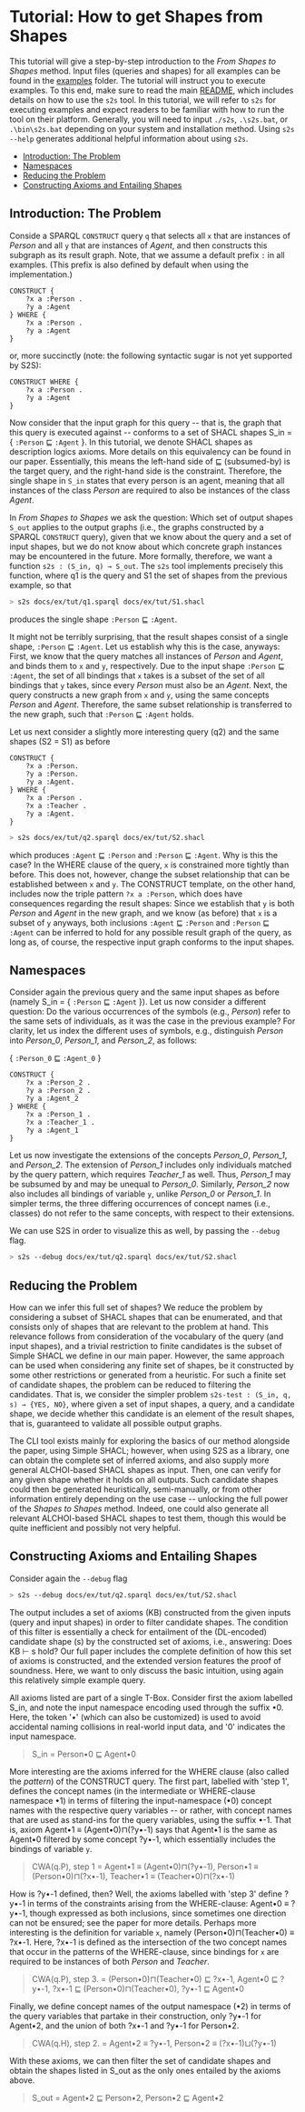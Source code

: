 # Tutorial: How to get Shapes from Shapes

This tutorial will give a step-by-step introduction to the *From Shapes to Shapes* method. Input files (queries and shapes) for all examples can be found in the [examples](ex/tut) folder. The tutorial will instruct you to execute examples. To this end, make sure to read the main [README](../README.md), which includes details on how to use the `s2s` tool. In this tutorial, we will refer to `s2s` for executing examples and expect readers to be familiar with how to run the tool on their platform. Generally, you will need to input `./s2s`, `.\s2s.bat`, or `.\bin\s2s.bat` depending on your system and installation method. Using `s2s --help` generates additional helpful information about using `s2s`.

- [Introduction: The Problem](#introduction-the-problem)
- [Namespaces](#namespaces)
- [Reducing the Problem](#reducing-the-problem)
- [Constructing Axioms and Entailing Shapes](#constructing-axioms-and-entailing-shapes)

## Introduction: The Problem

Conside a SPARQL `CONSTRUCT` query `q` that selects all `x` that are instances of *Person* and all `y` that are instances of *Agent*, and then constructs this subgraph as its result graph. Note, that we assume a default prefix `:` in all examples. (This prefix is also defined by default when using the implementation.)

```sparql
CONSTRUCT {
    ?x a :Person .
    ?y a :Agent
} WHERE {
    ?x a :Person .
    ?y a :Agent
}
```

or, more succinctly (note: the following syntactic sugar is not yet supported by S2S):

```sparql
CONSTRUCT WHERE {
    ?x a :Person .
    ?y a :Agent
}
```

Now consider that the input graph for this query -- that is, the graph that this query is executed against -- conforms to a set of SHACL shapes S_in = { `:Person` ⊑ `:Agent` }. In this tutorial, we denote SHACL shapes as description logics axioms. More details on this equivalency can be found in our paper. Essentially, this means the left-hand side of ⊑ (subsumed-by) is the target query, and the right-hand side is the constraint. Therefore, the single shape in `S_in` states that every person is an agent, meaning that all instances of the class *Person* are required to also be instances of the class *Agent*.

In *From Shapes to Shapes* we ask the question: Which set of output shapes `S_out` applies to the output graphs (i.e., the graphs constructed by a SPARQL `CONSTRUCT` query), given that we know about the query and a set of input shapes, but we do not know about which concrete graph instances may be encountered in the future. More formally, therefore, we want a function `s2s : (S_in, q) → S_out`. The `s2s` tool implements precisely this function, where q1 is the query and S1 the set of shapes from the previous example, so that

```sh
> s2s docs/ex/tut/q1.sparql docs/ex/tut/S1.shacl
```

produces the single shape `:Person` ⊑ `:Agent`.

It might not be terribly surprising, that the result shapes consist of a single shape, `:Person` ⊑ `:Agent`. Let us establish why this is the case, anyways: First, we know that the query matches all instances of *Person* and *Agent*, and binds them to `x` and `y`, respectively. Due to the input shape `:Person` ⊑ `:Agent`, the set of all bindings that `x` takes is a subset of the set of all bindings that `y` takes, since every *Person* must also be an *Agent*. Next, the query constructs a new graph from `x` and `y`, using the same concepts *Person* and *Agent*. Therefore, the same subset relationship is transferred to the new graph, such that `:Person` ⊑ `:Agent` holds.

Let us next consider a slightly more interesting query (q2) and the same shapes (S2 = S1) as before

```sparql
CONSTRUCT {
    ?x a :Person.
    ?y a :Person.
    ?y a :Agent.
} WHERE {
    ?x a :Person .
    ?x a :Teacher .
    ?y a :Agent.
}
```

```sh
> s2s docs/ex/tut/q2.sparql docs/ex/tut/S2.shacl
```

which produces `:Agent` ⊑ `:Person` and `:Person` ⊑ `:Agent`. Why is this the case? In the WHERE clause of the query, `x` is constrained more tightly than before. This does not, however, change the subset relationship that can be established between `x` and `y`. The CONSTRUCT template, on the other hand, includes now the triple pattern `?x a :Person`, which does have consequences regarding the result shapes: Since we establish that `y` is both *Person* and *Agent* in the new graph, and we know (as before) that `x` is a subset of `y` anyways, both inclusions `:Agent` ⊑ `:Person` and `:Person` ⊑ `:Agent` can be inferred to hold for any possible result graph of the query, as long as, of course, the respective input graph conforms to the input shapes.

## Namespaces

Consider again the previous query and the same input shapes as before (namely S_in = { `:Person` ⊑ `:Agent` }). Let us now consider a different question: Do the various occurrences of the symbols (e.g., *Person*) refer to the same sets of individuals, as it was the case in the previous example? For clarity, let us index the different uses of symbols, e.g., distinguish *Person* into *Person_0*, *Person_1*, and *Person_2*, as follows:

{ `:Person_0` ⊑ `:Agent_0` }

```sparql
CONSTRUCT {
    ?x a :Person_2 .
    ?y a :Person_2 .
    ?y a :Agent_2
} WHERE {
    ?x a :Person_1 .
    ?x a :Teacher_1 .
    ?y a :Agent_1
}
```

Let us now investigate the extensions of the concepts *Person_0*, *Person_1*, and *Person_2*. The extension of *Person_1* includes only individuals matched by the query pattern, which requires *Teacher_1* as well. Thus, *Person_1* may be subsumed by and may be unequal to *Person_0*. Similarly, *Person_2* now also includes all bindings of variable `y`, unlike *Person_0* or *Person_1*. In simpler terms, the three differing occurrences of concept names (i.e., classes) do not refer to the same concepts, with respect to their extensions.

We can use S2S in order to visualize this as well, by passing the `--debug` flag.

```sh
> s2s --debug docs/ex/tut/q2.sparql docs/ex/tut/S2.shacl
```

## Reducing the Problem

How can we infer this full set of shapes? We reduce the problem by considering a subset of SHACL shapes that can be enumerated, and that consists only of shapes that are relevant to the problem at hand. This relevance follows from consideration of the vocabulary of the query (and input shapes), and a trivial restriction to finite candidates is the subset of Simple SHACL we define in our main paper. However, the same approach can be used when considering any finite set of shapes, be it constructed by some other restrictions or generated from a heuristic. For such a finite set of candidate shapes, the problem can be reduced to filtering the candidates. That is, we consider the simpler problem `s2s-test : (S_in, q, s) → {YES, NO}`, where given a set of input shapes, a query, and a candidate shape, we decide whether this candidate is an element of the result shapes, that is, guaranteed to validate all possible output graphs.

The CLI tool exists mainly for exploring the basics of our method alongside the paper, using Simple SHACL; however, when using S2S as a library, one can obtain the complete set of inferred axioms, and also supply more general ALCHOI-based SHACL shapes as input. Then, one can verify for any given shape whether it holds on all outputs. Such candidate shapes could then be generated heuristically, semi-manually, or from other information entirely depending on the use case -- unlocking the full power of the *Shapes to Shapes* method. Indeed, one could also generate all relevant ALCHOI-based SHACL shapes to test them, though this would be quite inefficient and possibly not very helpful.

## Constructing Axioms and Entailing Shapes

Consider again the `--debug` flag

```sh
> s2s --debug docs/ex/tut/q2.sparql docs/ex/tut/S2.shacl
```

The output includes a set of axioms (KB) constructed from the given inputs (query and input shapes) in order to filter candidate shapes. The condition of this filter is essentially a check for entailment of the (DL-encoded) candidate shape (s) by the constructed set of axioms, i.e., answering: Does KB ⊢ s hold? Our full paper includes the complete definition of how this set of axioms is constructed, and the extended version features the proof of soundness. Here, we want to only discuss the basic intuition, using again this relatively simple example query.

All axioms listed are part of a single T-Box. Consider first the axiom labelled S_in, and note the input namespace encoding used through the suffix •0. Here, the token '•' (which can also be customized) is used to avoid accidental naming collisions in real-world input data, and '0' indicates the input namespace.

> S_in = Person•0 ⊑ Agent•0

More interesting are the axioms inferred for the WHERE clause (also called the *pattern*) of the CONSTRUCT query. The first part, labelled with 'step 1', defines the concept names (in the intermediate or WHERE-clause namespace •1) in terms of filtering the input-namespace (•0) concept names with the respective query variables -- or rather, with concept names that are used as stand-ins for the query variables, using the suffix •-1. That is, axiom Agent•1 ≡ (Agent•0)⊓(?y•-1) says that Agent•1 is the same as Agent•0 filtered by some concept ?y•-1, which essentially includes the bindings of variable `y`.

> CWA(q.P), step 1 =
>   Agent•1 ≡ (Agent•0)⊓(?y•-1),
>   Person•1 ≡ (Person•0)⊓(?x•-1),
>   Teacher•1 ≡ (Teacher•0)⊓(?x•-1)

How is ?y•-1 defined, then? Well, the axioms labelled with 'step 3' define ?y•-1 in terms of the constraints arising from the WHERE-clause: Agent•0 ≡ ?y•-1, though expressed as both inclusions, since sometimes one direction can not be ensured; see the paper for more details. Perhaps more interesting is the definition for variable `x`, namely (Person•0)⊓(Teacher•0) ≡ ?x•-1. Here, ?x•-1 is defined as the intersection of the two concept names that occur in the patterns of the WHERE-clause, since bindings for `x` are required to be instances of both *Person* and *Teacher*.
 
> CWA(q.P), step 3. =
>   (Person•0)⊓(Teacher•0) ⊑ ?x•-1,
>   Agent•0 ⊑ ?y•-1,
>   ?x•-1 ⊑ (Person•0)⊓(Teacher•0),
>   ?y•-1 ⊑ Agent•0

Finally, we define concept names of the output namespace (•2) in terms of the query variables that partake in their construction, only ?y•-1 for Agent•2, and the union of both ?x•-1 and ?y•-1 for Person•2.

> CWA(q.H), step 2. =
>   Agent•2 ≡ ?y•-1,
>   Person•2 ≡ (?x•-1)⊔(?y•-1)

With these axioms, we can then filter the set of candidate shapes and obtain the shapes listed in S_out as the only ones entailed by the axioms above.

> S_out =
>   Agent•2 ⊑ Person•2,
>   Person•2 ⊑ Agent•2

